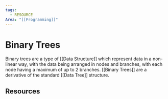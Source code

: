 ```yaml
---
tags:
  - RESOURCE
Area: "[[Programming]]"
---
```


# Binary Trees
Binary trees are a type of [[Data Structure]] which represent data in a non-linear way, with the data being arranged in nodes and branches, with each node having a maximum of up to 2 branches. [[Binary Trees]] are a derivative of the standard [[Data Tree]] structure. 

## Resources
